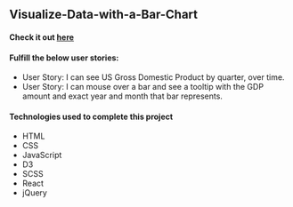 ## Visualize-Data-with-a-Bar-Chart
#### Check it out [here](https://c0d0er.github.io/D3-Visualize-Data-with-a-Bar-Chart/)

#### Fulfill the below user stories:
- User Story: I can see US Gross Domestic Product by quarter, over time.
- User Story: I can mouse over a bar and see a tooltip with the GDP amount and exact year and month that bar represents.

#### Technologies used to complete this project
- HTML
- CSS
- JavaScript
- D3
- SCSS
- React
- jQuery

